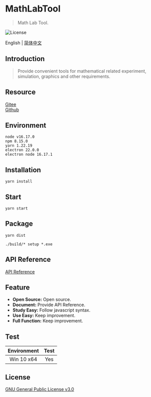 # MathLabTool

> Math Lab Tool.

![License](https://img.shields.io/badge/license-GPL%20v3-blue)

English | [简体中文](./README_zh.md)

## Introduction

> Provide convenient tools for mathematical related experiment, simulation, graphics and other requirements.

## Resource

[Gitee](https://gitee.com/xxyjskx1987/MathLabTool)  
[Github](https://github.com/xxyjskx1987/MathLabTool)

## Environment

```
node v16.17.0
npm 8.15.0
yarn 1.22.19
electron 22.0.0
electron node 16.17.1
```

## Installation

```
yarn install
```

## Start

```
yarn start
```

## Package

```
yarn dist

./build/* setup *.exe
```

## API Reference

[API Reference](https://github.com/xxyjskx1987/MathLabTool/wiki/API-Reference)

## Feature

- **Open Source:** Open source.  
- **Document:** Provide API Reference.  
- **Study Easy:** Follow javascript syntax.  
- **Use Easy:** Keep improvement.  
- **Full Function:** Keep improvement.  

## Test

|Environment|Test|
|:-:|:-:|
|Win 10 x64|Yes|

## License

[GNU General Public License v3.0](./LICENSE)